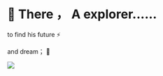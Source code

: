 # 👋 There ，  A explorer......

to find  his  future   ⚡
 
and dream；        🔭

![](https://pic.imgdb.cn/item/658f8a22c458853aeffb2cae.jpg)
